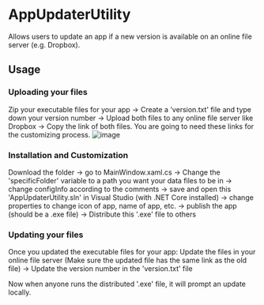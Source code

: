 # AppUpdaterUtility
Allows users to update an app if a new version is available on an online file server (e.g. Dropbox).

## Usage
### Uploading your files
Zip your executable files for your app -> Create a 'version.txt' file and type down your version number -> Upload both files to any online file server like Dropbox -> Copy the link of both files. You are going to need these links for the customizing process. 
![image](https://user-images.githubusercontent.com/97263413/170921964-edcb67f3-987b-4cc1-b279-7a5829aedb14.png)

### Installation and Customization
Download the folder -> go to MainWindow.xaml.cs -> Change the 'specificFolder' variable to a path you want your data files to be in -> change configInfo according to the comments -> save and open this 'AppUpdaterUtility.sln' in Visual Studio (with .NET Core installed) -> change properties to change icon of app, name of app, etc. -> publish the app (should be a .exe file) -> Distribute this '.exe' file to others 

### Updating your files
Once you updated the executable files for your app: Update the files in your online file server (Make sure the updated file has the same link as the old file) -> Update the version number in the 'version.txt' file

Now when anyone runs the distributed '.exe' file, it will prompt an update locally.
